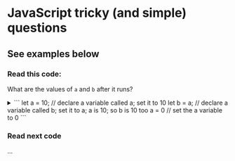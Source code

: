# JavaScript tricky (and simple) questions

## See examples below 

### Read this code:
What are the values of `a` and `b` after it runs?
<details>
 <summary>
   ```
    let a = 10; // declare a variable called a; set it to 10
    let b = a; // declare a variable called b; set it to a; a is 10; so b is 10 too
    a = 0 // set the a variable to 0
  ```
  </summary>
  Correct Answer: a is 0 now, and b is 10.
</details>

### Read next code
...
